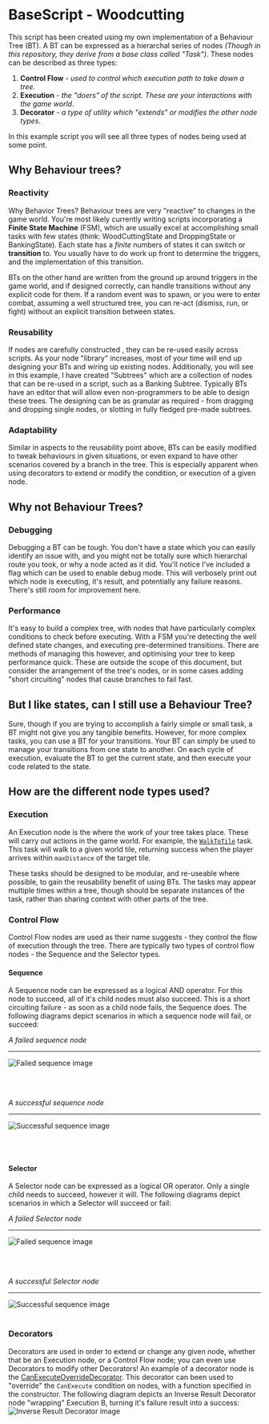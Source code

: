 # BaseScript - Woodcutting

This script has been created using my own implementation of a Behaviour Tree (BT). A BT can be expressed as a hierarchal series of nodes *(Though in this repository, they derive from a base class called "Task")*. These nodes can be described as three types:

 1. **Control Flow** - *used to control which execution path to take down a tree.*
 2. **Execution** - *the "doers" of the script. These are your interactions with the game world*.
 3. **Decorator** - *a type of utility which "extends" or modifies the other node types*.

In this example script you will see all three types of nodes being used at some point.


## Why Behaviour trees?
### Reactivity
Why Behavior Trees? Behaviour trees are very "reactive" to changes in the game world. You're most likely currently writing scripts incorporating a **Finite State Machine** (FSM), which are usually excel at accomplishing small tasks with few states (think: WoodCuttingState and DroppingState or BankingState). Each state has a *finite* numbers of states it can switch or **transition** to. You usually have to do work up front to determine the triggers, and the implementation of this transition.

BTs on the other hand are written from the ground up around triggers in the game world, and if designed correctly, can handle transitions without any explicit code for them. If a random event was to spawn, or you were to enter combat, assuming a well structured tree, you can re-act (dismiss, run, or fight) without an explicit transition between states.

### Reusability
If nodes are carefully constructed , they can be re-used easily across scripts. As your node "library" increases, most of your time will end up designing your BTs and wiring up existing nodes.
Additionally, you will see in this example, I have created "Subtrees" which are a collection of nodes that can be re-used in a script, such as a Banking Subtree.
Typically BTs have an editor that will allow even non-programmers to be able to design these trees. The designing can be as granular as required - from dragging and dropping single nodes, or slotting in fully fledged pre-made subtrees.

### Adaptability
Similar in aspects to the reusability point above, BTs can be easily modified to tweak behaviours in given situations, or even expand to have other scenarios covered by a branch in the tree. This is especially apparent when using decorators to extend or modify the condition, or execution of a given node.

## Why not Behaviour Trees?
### Debugging
Debugging a BT can be tough. You don't have a state which you can easily identify an issue with, and you might not be totally sure which hierarchal route you took, or why a node acted as it did.
You'll notice I've included a flag which can be used to enable debug mode. This will verbosely print out which node is executing, it's result, and potentially any failure reasons. There's still room for improvement here.

### Performance
It's easy to build a complex tree, with nodes that have particularly complex conditions to check before executing. With a FSM you're detecting the well defined state changes, and executing pre-determined transitions.
There are methods of managing this however, and optimising your tree to keep performance quick. These are outside the scope of this document, but consider the arrangement of the tree's nodes, or in some cases adding "short circuiting" nodes that cause branches to fail fast.

## But I like states, can I still use a Behaviour Tree?
Sure, though if you are trying to accomplish a fairly simple or small task, a BT might not give you any tangible benefits. However, for more complex tasks, you can use a BT for your transitions. Your BT can simply be used to manage your transitions from one state to another. On each cycle of execution, evaluate the BT to get the current state, and then execute your code related to the state.

## How are the different node types used?
### Execution
An Execution node is the where the work of your tree takes place. These will carry out actions in the game world. For example, the [`WalkToTile`](./src/Tasks/Implementations/Movement/WalkToTile.java) task. This task will walk to a given world tile, returning success when the player arrives within `maxDistance` of the target tile.

These tasks should be designed to be modular, and re-useable where possible, to gain the reusability benefit of using BTs. The tasks may appear multiple times within a tree, though should be separate instances of the task, rather than sharing context with other parts of the tree.

### Control Flow
Control Flow nodes are used as their name suggests - they control the flow of execution through the tree. There are typically two types of control flow nodes - the Sequence and the Selector types.
#### Sequence
A Sequence node can be expressed as a logical AND operator. For this node to succeed, all of it's child nodes must also succeed. This is a short circuiting failure - as soon as a child node fails, the Sequence does. The following diagrams depict scenarios in which a sequence node will fail, or succeed:

  *A failed sequence node*
  
---
![Failed sequence image](./documentation/sequence/SequenceFailure.png)

<br /><br />

*A successful sequence node*

---
![Successful sequence image](./documentation/sequence/SequenceSuccess.png)

<br /><br />

#### Selector
A Selector node can be expressed as a logical OR operator. Only a single child needs to succeed, however it will. The following diagrams depict scenarios in which a Selector will succeed or fail:

   *A failed Selector node*
  
---
![Failed sequence image](./documentation/selector/SelectorFailure.png)

<br /><br />

*A successful Selector node*

---
![Successful sequence image](./documentation/selector/SelectorPartialSuccess.png)
<br /><br />

### Decorators
Decorators are used in order to extend or change any given node, whether that be an Execution node, or a Control Flow node; you can even use Decorators to modify other Decorators! An example of a decorator node is the [CanExecuteOverrideDecorator](./src/Tasks/Decorators/CanExecuteOverrideDecorator.java). This decorator can been used to "override" the `CanExecute` condition on nodes, with a function specified in the constructor.
The following diagram depicts an Inverse Result Decorator node "wrapping" Execution B, turning it's failure result into a success:
![Inverse Result Decorator image](./documentation/InverseDecorator.png)
